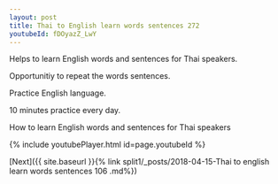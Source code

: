 ```yaml
---
layout: post
title: Thai to English learn words sentences 272 
youtubeId: fDOyazZ_LwY
---
```

 
 
Helps to learn English words and sentences for Thai speakers.

Opportunitiy to repeat the words sentences. 

Practice English language. 
 
10 minutes practice every day. 
 
How to learn English words and sentences for Thai speakers 
 
{% include youtubePlayer.html id=page.youtubeId %}
 
 
[Next]({{ site.baseurl }}{% link  split1/_posts/2018-04-15-Thai to english learn words sentences 106 .md%})
 
